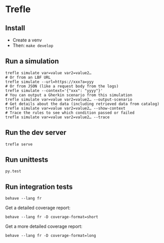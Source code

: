 # Trefle

## Install

- Create a venv
- Then: `make develop`

## Run a simulation

    trefle simulate var=value var2=value2…
    # Or from an LBF URL
    trefle simulate --url=https://xxx?a=yyy
    # Or from JSON (like a request body from the logs)
    trefle simulate --context='{"xxx": "yyyy"}'
    # You can output a Gherkin scenario from this simulation
    trefle simulate var=value var2=value2… --output-scenario
    # Get details about the data (including retrieved data from catalog)
    trefle simulate var=value var2=value2… --show-context
    # Trace the rules to see which condition passed or failed
    trefle simulate var=value var2=value2… --trace

## Run the dev server

    trefle serve

## Run unittests

    py.test

## Run integration tests

    behave --lang fr

Get a detailed coverage report:

    behave --lang fr -D coverage-format=short

Get a more detailed coverage report:

    behave --lang fr -D coverage-format=long
